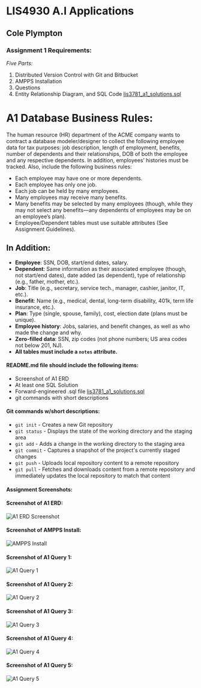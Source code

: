 # LIS4930 A.I Applications

## Cole Plympton

### Assignment 1 Requirements:

*Five Parts:*

1. Distributed Version Control with Git and Bitbucket
2. AMPPS Installation
3. Questions 
4. Entity Relationship Diagram, and SQL Code [lis3781_a1_solutions.sql](lis3781_a1_solutions.sql "lis3781_a1_solutions.sql")


# A1 Database Business Rules:

The human resource (HR) department of the ACME company wants to contract a database modeler/designer to collect the following employee data for tax purposes: job description, length of employment, benefits, number of dependents and their relationships, DOB of both the employee and any respective dependents. In addition, employees’ histories must be tracked. Also, include the following business rules:

- Each employee may have one or more dependents.
- Each employee has only one job.
- Each job can be held by many employees.
- Many employees may receive many benefits.
- Many benefits may be selected by many employees (though, while they may not select any benefits—any dependents of employees may be on an employee’s plan).
- Employee/Dependent tables must use suitable attributes (See Assignment Guidelines).

## In Addition:
- **Employee**: SSN, DOB, start/end dates, salary.
- **Dependent**: Same information as their associated employee (though, not start/end dates), date added (as dependent), type of relationship (e.g., father, mother, etc.).
- **Job**: Title (e.g., secretary, service tech., manager, cashier, janitor, IT, etc.).
- **Benefit**: Name (e.g., medical, dental, long-term disability, 401k, term life insurance, etc.).
- **Plan**: Type (single, spouse, family), cost, election date (plans must be unique).
- **Employee history**: Jobs, salaries, and benefit changes, as well as who made the change and why.
- **Zero-filled data**: SSN, zip codes (not phone numbers; US area codes not below 201, NJ).
- **All tables must include a `notes` attribute.**

#### README.md file should include the following items:

* Screenshot of A1 ERD
* At least one SQL Solution 
* Forward-engineered .sql file [lis3781_a1_solutions.sql](lis3781_a1_solutions.sql "lis3781_a1_solutions.sql")
* git commands with short descriptions

#### Git commands w/short descriptions:

- `git init` - Creates a new Git repository
- `git status` - Displays the state of the working directory and the staging area
- `git add` - Adds a change in the working directory to the staging area
- `git commit` - Captures a snapshot of the project's currently staged changes
- `git push` - Uploads local repository content to a remote repository
- `git pull` - Fetches and downloads content from a remote repository and immediately updates the local repository to match that content


#### Assignment Screenshots:

#### Screenshot of A1 ERD:
![A1 ERD Screenshot](img/a1_erd.png)

#### Screenshot of AMPPS Install:
![AMPPS Install](img/a1_ampps.png)

#### Screenshot of A1 Query 1:
![A1 Query 1](img/a1_1query.png)

#### Screenshot of A1 Query 2:
![A1 Query 2](img/a1_2query.png)

#### Screenshot of A1 Query 3:
![A1 Query 3](img/a1_3query.png)

#### Screenshot of A1 Query 4:
![A1 Query 4](img/a1_4query.png)

#### Screenshot of A1 Query 5:
![A1 Query 5](img/a1_5query.png)